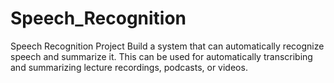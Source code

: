 # Speech_Recognition
Speech Recognition Project Build a system that can automatically recognize speech and summarize it.  This can be used for automatically transcribing and summarizing lecture recordings, podcasts, or videos.

